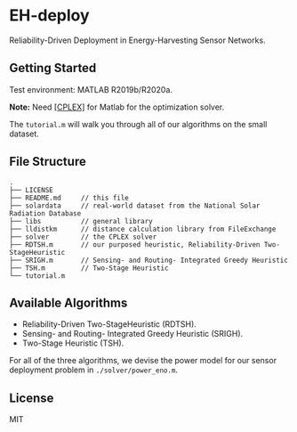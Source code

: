 # EH-deploy

Reliability-Driven Deployment in Energy-Harvesting Sensor Networks.

## Getting Started

Test environment: MATLAB R2019b/R2020a.

**Note:** Need [[CPLEX]](https://www.ibm.com/support/knowledgecenter/SSSA5P_12.8.0/ilog.odms.studio.help/pdf/gscplexmatlab.pdf) for Matlab for the optimization solver.

The `tutorial.m` will walk you through all of our algorithms on the small dataset.

## File Structure

```
.
├── LICENSE
├── README.md     // this file
├── solardata     // real-world dataset from the National Solar Radiation Database
├── libs          // general library
├── lldistkm      // distance calculation library from FileExchange
├── solver        // the CPLEX solver
├── RDTSH.m       // our purposed heuristic, Reliability-Driven Two-StageHeuristic
├── SRIGH.m       // Sensing- and Routing- Integrated Greedy Heuristic
├── TSH.m         // Two-Stage Heuristic
└── tutorial.m
```

## Available Algorithms

* Reliability-Driven Two-StageHeuristic (RDTSH).
* Sensing- and Routing- Integrated Greedy Heuristic (SRIGH).
* Two-Stage Heuristic (TSH).

For all of the three algorithms, we devise the power model for our sensor deployment problem in `./solver/power_eno.m`.

## License

MIT